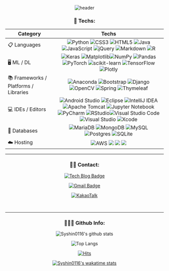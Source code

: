 <div align="center" style="text-align:center">
  
![header](https://capsule-render.vercel.app/api?animation=fadeIn&type=transparent&height=70&section=header&text=Syshin's%20Github&fontSize=50)

<!--- badges from https://github.com/Ileriayo/markdown-badges --->
<h3 align="center">🤖 Techs:</h3>
<p align="center">


| Category 	| Techs 	|
|---	|:---:	|
| 📋 Languages 	| ![Python](https://img.shields.io/badge/Python-3670A0?style=flat-square&logo=python&logoColor=ffdd54) ![CSS3](https://img.shields.io/badge/CSS3-%231572B6.svg?style=flat-square&logo=css3&logoColor=white) ![HTML5](https://img.shields.io/badge/HTML5-%23E34F26.svg?style=flat-square&logo=html5&logoColor=white) ![Java](https://img.shields.io/badge/java-%23ED8B00.svg?style=flat-square&logo=java&logoColor=white) ![JavaScript](https://img.shields.io/badge/Javascript-%23323330.svg?style=flat-square&logo=javascript&logoColor=%23F7DF1E) ![jQuery](https://img.shields.io/badge/jquery-%230769AD.svg?style=flat-square&logo=jquery&logoColor=white) ![Markdown](https://img.shields.io/badge/Markdown-%23000000.svg?style=flat-square&logo=markdown&logoColor=white) ![R](https://img.shields.io/badge/R-%23276DC3.svg?style=flat-square&logo=r&logoColor=white) 	|
| 🖥️ ML / DL  	| ![Keras](https://img.shields.io/badge/Keras-%23D00000.svg?style=flat-square&logo=Keras&logoColor=white) ![Matplotlib](https://img.shields.io/badge/Matplotlib-%23ffffff.svg?style=flat-square&logo=Matplotlib&logoColor=black)![NumPy](https://img.shields.io/badge/Numpy-%23013243.svg?style=flat-square&logo=numpy&logoColor=white) ![Pandas](https://img.shields.io/badge/Pandas-%23150458.svg?style=flat-square&logo=pandas&logoColor=white) ![PyTorch](https://img.shields.io/badge/PyTorch-%23EE4C2C.svg?style=flat-square&logo=PyTorch&logoColor=white) ![scikit-learn](https://img.shields.io/badge/Scikit--learn-%23F7931E.svg?style=flat-square&logo=scikit-learn&logoColor=white) ![TensorFlow](https://img.shields.io/badge/TensorFlow-%23FF6F00.svg?style=flat-square&logo=TensorFlow&logoColor=white) ![Plotly](https://img.shields.io/badge/Plotly-%233F4F75.svg?style=flat-square&logo=plotly&logoColor=white)|
| 📚 Frameworks / Platforms / Libraries 	| ![Anaconda](https://img.shields.io/badge/Anaconda-%2344A833.svg?style=flat-square&logo=anaconda&logoColor=white) ![Bootstrap](https://img.shields.io/badge/Bootstrap-%23563D7C.svg?style=flat-square&logo=bootstrap&logoColor=white) ![Django](https://img.shields.io/badge/Django-%23092E20.svg?style=flat-square&logo=django&logoColor=white) ![OpenCV](https://img.shields.io/badge/Opencv-%23white.svg?style=flat-square&logo=opencv&logoColor=white) ![Spring](https://img.shields.io/badge/Spring-%236DB33F.svg?style=flat-square&logo=spring&logoColor=white) ![Thymeleaf](https://img.shields.io/badge/Thymeleaf-%23005C0F.svg?style=flat-square&logo=Thymeleaf&logoColor=white) 	|
| 💻 IDEs / Editors 	| ![Android Studio](https://img.shields.io/badge/Android%20Studio-3DDC84.svg?style=flat-square&logo=android-studio&logoColor=white) ![Eclipse](https://img.shields.io/badge/Eclipse-FE7A16.svg?style=flat-square&logo=Eclipse&logoColor=white) ![IntelliJ IDEA](https://img.shields.io/badge/IntelliJIDEA-000000.svg?style=flat-square&logo=intellij-idea&logoColor=white) ![Apache Tomcat](https://img.shields.io/badge/Apache%20tomcat-%23F8DC75.svg?style=flat-square&logo=apache-tomcat&logoColor=black) ![Jupyter Notebook](https://img.shields.io/badge/Jupyter-%23FA0F00.svg?style=flat-square&logo=jupyter&logoColor=white) ![PyCharm](https://img.shields.io/badge/Pycharm-143?style=flat-square&logo=pycharm&logoColor=black&color=black&labelColor=green) ![RStudio](https://img.shields.io/badge/RStudio-4285F4?style=flat-square&logo=rstudio&logoColor=white)![Visual Studio Code](https://img.shields.io/badge/Visual%20Studio%20Code-0078d7.svg?style=flat-square&logo=visual-studio-code&logoColor=white) ![Visual Studio](https://img.shields.io/badge/Visual%20Studio-5C2D91.svg?style=flat-square&logo=visual-studio&logoColor=white) ![Xcode](https://img.shields.io/badge/Xcode-007ACC?style=flat-square&logo=Xcode&logoColor=white) 	|
| 💾 Databases 	| ![MariaDB](https://img.shields.io/badge/MariaDB-003545?style=flat-square&logo=mariadb&logoColor=white) ![MongoDB](https://img.shields.io/badge/MongoDB-%234ea94b.svg?style=flat-square&logo=mongodb&logoColor=white) ![MySQL](https://img.shields.io/badge/Mysql-%2300f.svg?style=flat-square&logo=mysql&logoColor=white) ![Postgres](https://img.shields.io/badge/Postgres-%23316192.svg?style=flat-square&logo=postgresql&logoColor=white) ![SQLite](https://img.shields.io/badge/Sqlite-%2307405e.svg?style=flat-square&logo=sqlite&logoColor=white) 	|
| ☁️ Hosting 	| ![AWS](https://img.shields.io/badge/AWS-%23FF9900.svg?style=flat-square&logo=amazon-aws&logoColor=white) <img src="https://img.shields.io/badge/Amazon S3-569A31?style=flat-square&logo=Amazon S3&logoColor=white"> <img src="https://img.shields.io/badge/Amazon RDS-527FFF?style=flat-square&logo=Amazon RDS&logoColor=white"> <img src="https://img.shields.io/badge/Amazon EC2-FF9900?style=flat-square&logo=Amazon EC2&logoColor=white"> |

</p>
<hr>
<h3 align="center">🧑‍💻 Contact:</h3>

<div align="center" style="text-align:center">
  
[![Tech Blog Badge](http://img.shields.io/badge/-Tech%20blog-black?style=for-the-badge&logo=github&link=https://syshin0116.github.io/)](https://syshin0116.github.io/)
  
[![Gmail Badge](https://img.shields.io/badge/Gmail-d14836?style=for-the-badge&logo=Gmail&logoColor=white&link=mailto:syshin0116@gmail.com)](mailto:syshin0116@gmail.com)
  
[![KakaoTalk](https://img.shields.io/badge/kakaotalk-ffcd00.svg?style=for-the-badge&logo=kakaotalk&logoColor=000000&link=https://syshin0116.github.io/)](https://syshin0116.github.io/)
</div>
  
<br>
<hr>
<h3 align="center">👨🏻‍💻 Github Info:</h3>

  ![Syshin0116's github stats](https://github-readme-stats.vercel.app/api?username=syshin0116&show_icons=true)

  
  ![Top Langs](https://github-readme-stats.vercel.app/api/top-langs/?username=syshin0116)

  
[![Hits](https://hits.seeyoufarm.com/api/count/incr/badge.svg?url=https%3A%2F%2Fgithub.com%2Fsyshin0116&count_bg=%2379C83D&title_bg=%23555555&icon=&icon_color=%23E7E7E7&title=hits&edge_flat=false)](https://hits.seeyoufarm.com)

[![Syshin0116's wakatime stats](https://github-readme-stats.vercel.app/api/wakatime?username=syshin0116)](https://github.com/syshin0116/github-readme-stats)

</div>



</div>
